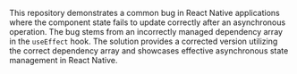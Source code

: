 This repository demonstrates a common bug in React Native applications where the component state fails to update correctly after an asynchronous operation. The bug stems from an incorrectly managed dependency array in the `useEffect` hook. The solution provides a corrected version utilizing the correct dependency array and showcases effective asynchronous state management in React Native.
